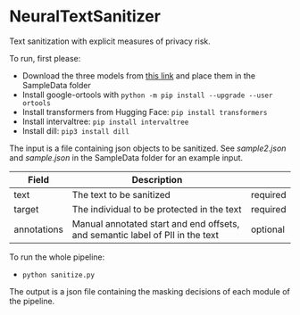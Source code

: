 # NeuralTextSanitizer
Text sanitization with explicit measures of privacy risk.

To run, first please:
* Download the three models from [this link](https://drive.google.com/drive/folders/1p9znczAIruZKvUxY0hLRy5YXyj0SfOYk?usp=sharing) and place them in the SampleData folder
* Install google-ortools with ```python -m pip install --upgrade --user ortools```
* Install transformers from Hugging Face: `pip install transformers`
* Install intervaltree: `pip install intervaltree`
* Install dill: `pip3 install dill`

The input is a file containing json objects to be sanitized. See *sample2.json* and *sample.json* in the SampleData folder for an example input.

| Field  | Description | |
| ------------- | ------------- | ------------- |
| text  | The text to be sanitized  | required |
| target  | The individual to be protected in the text | required |
| annotations| Manual annotated start and end offsets, and semantic label of PII in the text | optional |

To run the whole pipeline:
* ```python sanitize.py```

The output is a json file containing the masking decisions of each module of the pipeline.
